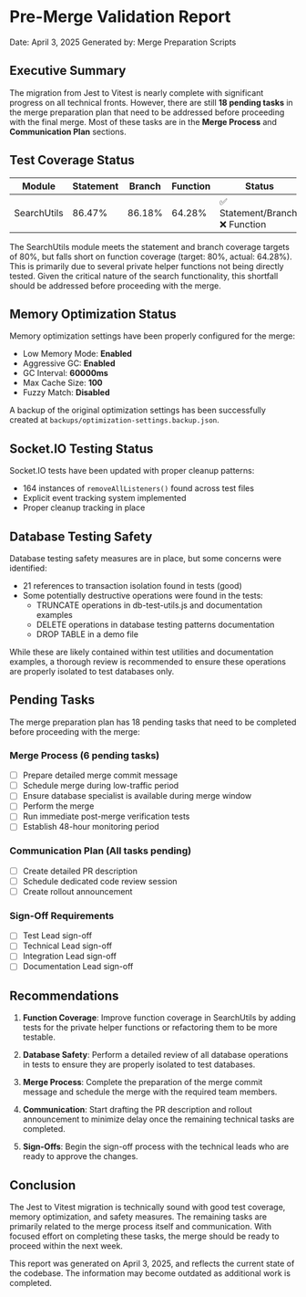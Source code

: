 # Pre-Merge Validation Report

Date: April 3, 2025
Generated by: Merge Preparation Scripts

## Executive Summary

The migration from Jest to Vitest is nearly complete with significant progress on all technical fronts. However, there are still **18 pending tasks** in the merge preparation plan that need to be addressed before proceeding with the final merge. Most of these tasks are in the **Merge Process** and **Communication Plan** sections.

## Test Coverage Status

| Module | Statement | Branch | Function | Status |
|--------|-----------|--------|----------|--------|
| SearchUtils | 86.47% | 86.18% | 64.28% | ✅ Statement/Branch, ❌ Function |

The SearchUtils module meets the statement and branch coverage targets of 80%, but falls short on function coverage (target: 80%, actual: 64.28%). This is primarily due to several private helper functions not being directly tested. Given the critical nature of the search functionality, this shortfall should be addressed before proceeding with the merge.

## Memory Optimization Status

Memory optimization settings have been properly configured for the merge:

- Low Memory Mode: **Enabled**
- Aggressive GC: **Enabled**
- GC Interval: **60000ms**
- Max Cache Size: **100**
- Fuzzy Match: **Disabled**

A backup of the original optimization settings has been successfully created at `backups/optimization-settings.backup.json`.

## Socket.IO Testing Status

Socket.IO tests have been updated with proper cleanup patterns:
- 164 instances of `removeAllListeners()` found across test files
- Explicit event tracking system implemented
- Proper cleanup tracking in place

## Database Testing Safety

Database testing safety measures are in place, but some concerns were identified:
- 21 references to transaction isolation found in tests (good)
- Some potentially destructive operations were found in the tests:
  * TRUNCATE operations in db-test-utils.js and documentation examples
  * DELETE operations in database testing patterns documentation
  * DROP TABLE in a demo file

While these are likely contained within test utilities and documentation examples, a thorough review is recommended to ensure these operations are properly isolated to test databases only.

## Pending Tasks

The merge preparation plan has 18 pending tasks that need to be completed before proceeding with the merge:

### Merge Process (6 pending tasks)
- [ ] Prepare detailed merge commit message
- [ ] Schedule merge during low-traffic period
- [ ] Ensure database specialist is available during merge window
- [ ] Perform the merge
- [ ] Run immediate post-merge verification tests
- [ ] Establish 48-hour monitoring period

### Communication Plan (All tasks pending)
- [ ] Create detailed PR description
- [ ] Schedule dedicated code review session
- [ ] Create rollout announcement

### Sign-Off Requirements
- [ ] Test Lead sign-off
- [ ] Technical Lead sign-off
- [ ] Integration Lead sign-off
- [ ] Documentation Lead sign-off

## Recommendations

1. **Function Coverage**: Improve function coverage in SearchUtils by adding tests for the private helper functions or refactoring them to be more testable.

2. **Database Safety**: Perform a detailed review of all database operations in tests to ensure they are properly isolated to test databases.

3. **Merge Process**: Complete the preparation of the merge commit message and schedule the merge with the required team members.

4. **Communication**: Start drafting the PR description and rollout announcement to minimize delay once the remaining technical tasks are completed.

5. **Sign-Offs**: Begin the sign-off process with the technical leads who are ready to approve the changes.

## Conclusion

The Jest to Vitest migration is technically sound with good test coverage, memory optimization, and safety measures. The remaining tasks are primarily related to the merge process itself and communication. With focused effort on completing these tasks, the merge should be ready to proceed within the next week.

This report was generated on April 3, 2025, and reflects the current state of the codebase. The information may become outdated as additional work is completed.